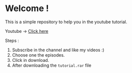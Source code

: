 # Welcome !
This is a simple repository to help you in the youtube tutorial.

Youtube -> [Click here](https://www.youtube.com/channel/UCQPOBr58By66abPGT1DdVlQ)

Steps :
 1. Subscribe in the channel and like my videos :)
 2. Choose one the episodes.
 3. Click in download.
 4. After downloading the `tutorial.rar` file
